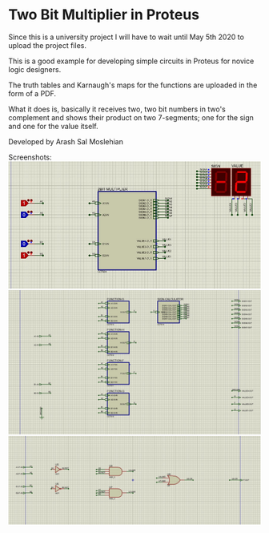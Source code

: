 # Two Bit Multiplier in Proteus
Since this is a university project I will have to wait until May 5th 2020 to upload the project files.

This is a good example for developing simple circuits in Proteus for novice logic designers.

The truth tables and Karnaugh's maps for the functions are uploaded in the form of a PDF.

What it does is, basically it receives two, two bit numbers in two's complement and shows their product on two 
7-segments; one for the sign and one for the value itself.

Developed by Arash Sal Moslehian


Screenshots:
 ![Alt text](/screenshots/1.jpg?raw=true "Main Circuit")
 ![Alt text](/screenshots/2.jpg?raw=true "Sub Circuit")
 ![Alt text](/screenshots/3.jpg?raw=true "Sub Circuit")

